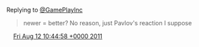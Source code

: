 Replying to [@GamePlayInc](https://twitter.com/@GamePlayInc/status/101965718433697792)

> newer \= better? No reason, just Pavlov's reaction I suppose

<img src="../../media/tweet.ico" width="12" /> [Fri Aug 12 10:44:58 +0000 2011](https://twitter.com/DromerDenker/status/101967403054936066)